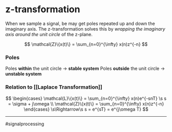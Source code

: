 # z-transformation

When we sample a signal, be may get poles repeated up and down the imaginary axis. The z-transformation solves this by *wrapping the imaginary axis around the unit circle* of the z-plane.

$$ \mathcal{Z}\{x(t)\} = \sum_{n=0}^{\infty} x(n)z^{-n}  $$

### Poles
Poles **within** the unit circle -> **stable system**
Poles **outside** the unit circle -> **unstable system**

### Relation to [[Laplace Transformation]]

$$
\begin{cases}
\mathcal{L}\{x(t)\} = \sum_{n=0}^{\infty} x(n)e^{-snT} \s s = \sigma + j\omega \\
\mathcal{Z}\{x(t)\} = \sum_{n=0}^{\infty} x(n)z^{-n} 
\end{cases}
\s\Rightarrow\s
s = e^{sT} = e^{j\omega T}
$$


---
#signalprocessing
